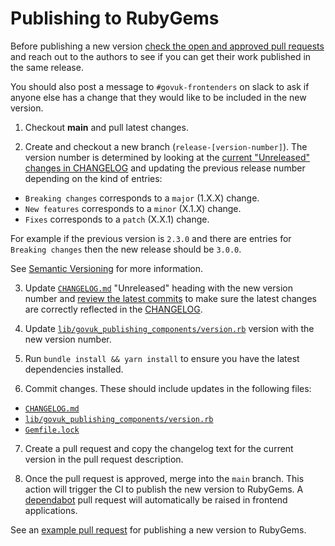 # Publishing to RubyGems

Before publishing a new version [check the open and approved pull requests](https://github.com/alphagov/govuk_publishing_components/pulls?q=is%3Apr+is%3Aopen+review%3Aapproved) and reach out to the authors to see if you can get their work published in the same release.

You should also post a message to `#govuk-frontenders` on slack to ask if anyone else has a change that they would like to be included in the new version.

1. Checkout **main** and pull latest changes.

2. Create and checkout a new branch (`release-[version-number]`).
  The version number is determined by looking at the [current "Unreleased" changes in CHANGELOG](/CHANGELOG.md) and updating the previous release number depending on the kind of entries:

  - `Breaking changes` corresponds to a `major` (1.X.X) change.
  - `New features` corresponds to a `minor` (X.1.X) change.
  - `Fixes` corresponds to a `patch` (X.X.1) change.

  For example if the previous version is `2.3.0` and there are entries for `Breaking changes` then the new release should be `3.0.0`.

  See [Semantic Versioning](https://semver.org/) for more information.

3. Update [`CHANGELOG.md`](/CHANGELOG.md) "Unreleased" heading with the new version number and [review the latest commits](https://github.com/alphagov/govuk_publishing_components/commits/main) to make sure the latest changes are correctly reflected in the [CHANGELOG]((/CHANGELOG.md)).

4. Update [`lib/govuk_publishing_components/version.rb`](/lib/govuk_publishing_components/version.rb) version with the new version number.

5. Run `bundle install && yarn install` to ensure you have the latest dependencies installed.

6. Commit changes. These should include updates in the following files:
  - [`CHANGELOG.md`](/CHANGELOG.md)
  - [`lib/govuk_publishing_components/version.rb`](/lib/govuk_publishing_components/version.rb)
  - [`Gemfile.lock`](/Gemfile.lock)

7. Create a pull request and copy the changelog text for the current version in the pull request description.

8. Once the pull request is approved, merge into the `main` branch. This action will trigger the CI to publish the new version to RubyGems. A [dependabot](https://github.com/dependabot) pull request will automatically be raised in frontend applications.

See an [example pull request](https://github.com/alphagov/govuk_publishing_components/pull/873/files) for publishing a new version to RubyGems.
